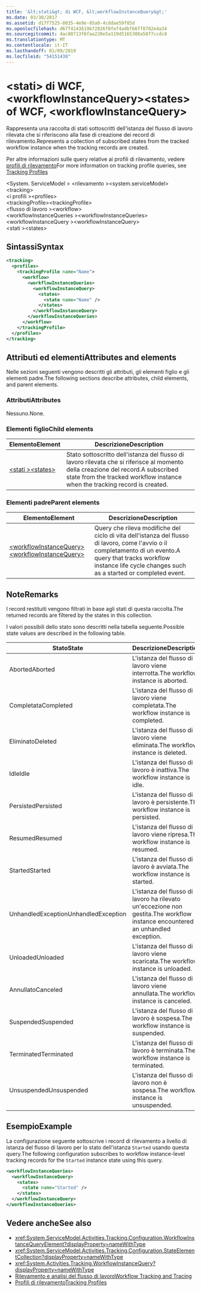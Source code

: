 ```yaml
---
title: '&lt;stati&gt; di WCF, &lt;workflowInstanceQuery&gt;'
ms.date: 03/30/2017
ms.assetid: d17f7525-8035-4e9e-85a0-4cddae59f85d
ms.openlocfilehash: d67f4143619b72826f8fef4adbf66ff8782e4a34
ms.sourcegitcommit: 4ac80713f6faa220e5a119d5165308a58f7ccdc8
ms.translationtype: MT
ms.contentlocale: it-IT
ms.lasthandoff: 01/09/2019
ms.locfileid: "54151438"
---
```

# <a name="ltstatesgt-of-wcf-ltworkflowinstancequerygt"></a><span data-ttu-id="f8166-102">&lt;stati&gt; di WCF, &lt;workflowInstanceQuery&gt;</span><span class="sxs-lookup"><span data-stu-id="f8166-102">&lt;states&gt; of WCF, &lt;workflowInstanceQuery&gt;</span></span>

<span data-ttu-id="f8166-103">Rappresenta una raccolta di stati sottoscritti dell'istanza del flusso di lavoro rilevata che si riferiscono alla fase di creazione dei record di rilevamento.</span><span class="sxs-lookup"><span data-stu-id="f8166-103">Represents a collection of subscribed states from the tracked workflow instance when the tracking records are created.</span></span>  
  
<span data-ttu-id="f8166-104">Per altre informazioni sulle query relative ai profili di rilevamento, vedere [profili di rilevamento](../../../../../docs/framework/windows-workflow-foundation/tracking-profiles.md)</span><span class="sxs-lookup"><span data-stu-id="f8166-104">For more information on tracking profile queries, see [Tracking Profiles](../../../../../docs/framework/windows-workflow-foundation/tracking-profiles.md)</span></span>  
  
<span data-ttu-id="f8166-105">\<System. ServiceModel > \<rilevamento ></span><span class="sxs-lookup"><span data-stu-id="f8166-105">\<system.serviceModel> \<tracking></span></span>  
<span data-ttu-id="f8166-106">\<i profili ></span><span class="sxs-lookup"><span data-stu-id="f8166-106">\<profiles></span></span>  
<span data-ttu-id="f8166-107">\<trackingProfile></span><span class="sxs-lookup"><span data-stu-id="f8166-107">\<trackingProfile></span></span>  
<span data-ttu-id="f8166-108">\<flusso di lavoro ></span><span class="sxs-lookup"><span data-stu-id="f8166-108">\<workflow></span></span>  
<span data-ttu-id="f8166-109">\<workflowInstanceQueries ></span><span class="sxs-lookup"><span data-stu-id="f8166-109">\<workflowInstanceQueries></span></span>  
<span data-ttu-id="f8166-110">\<workflowInstanceQuery ></span><span class="sxs-lookup"><span data-stu-id="f8166-110">\<workflowInstanceQuery></span></span>  
<span data-ttu-id="f8166-111">\<stati ></span><span class="sxs-lookup"><span data-stu-id="f8166-111">\<states></span></span>  
  
## <a name="syntax"></a><span data-ttu-id="f8166-112">Sintassi</span><span class="sxs-lookup"><span data-stu-id="f8166-112">Syntax</span></span>  
  
```xml  
<tracking>
  <profiles>
    <trackingProfile name="Name">
      <workflow>
        <workflowInstanceQueries>
          <workflowInstanceQuery>
            <states>
              <state name="Name" />
            </states>
          </workflowInstanceQuery>
        </workflowInstanceQueries>
      </workflow>
    </trackingProfile>
  </profiles>
</tracking>
```  
  
## <a name="attributes-and-elements"></a><span data-ttu-id="f8166-113">Attributi ed elementi</span><span class="sxs-lookup"><span data-stu-id="f8166-113">Attributes and elements</span></span>

<span data-ttu-id="f8166-114">Nelle sezioni seguenti vengono descritti gli attributi, gli elementi figlio e gli elementi padre.</span><span class="sxs-lookup"><span data-stu-id="f8166-114">The following sections describe attributes, child elements, and parent elements.</span></span>  
  
### <a name="attributes"></a><span data-ttu-id="f8166-115">Attributi</span><span class="sxs-lookup"><span data-stu-id="f8166-115">Attributes</span></span>  

<span data-ttu-id="f8166-116">Nessuno.</span><span class="sxs-lookup"><span data-stu-id="f8166-116">None.</span></span>  
  
### <a name="child-elements"></a><span data-ttu-id="f8166-117">Elementi figlio</span><span class="sxs-lookup"><span data-stu-id="f8166-117">Child elements</span></span>
  
|<span data-ttu-id="f8166-118">Elemento</span><span class="sxs-lookup"><span data-stu-id="f8166-118">Element</span></span>|<span data-ttu-id="f8166-119">Descrizione</span><span class="sxs-lookup"><span data-stu-id="f8166-119">Description</span></span>|  
|-------------|-----------------|  
|[<span data-ttu-id="f8166-120">\<stati ></span><span class="sxs-lookup"><span data-stu-id="f8166-120">\<states></span></span>](state-of-wcf-workflowinstancequery.md)|<span data-ttu-id="f8166-121">Stato sottoscritto dell'istanza del flusso di lavoro rilevata che si riferisce al momento della creazione del record.</span><span class="sxs-lookup"><span data-stu-id="f8166-121">A subscribed state from the tracked workflow instance when the tracking record is created.</span></span>|  
  
### <a name="parent-elements"></a><span data-ttu-id="f8166-122">Elementi padre</span><span class="sxs-lookup"><span data-stu-id="f8166-122">Parent elements</span></span>  
  
|<span data-ttu-id="f8166-123">Elemento</span><span class="sxs-lookup"><span data-stu-id="f8166-123">Element</span></span>|<span data-ttu-id="f8166-124">Descrizione</span><span class="sxs-lookup"><span data-stu-id="f8166-124">Description</span></span>|  
|-------------|-----------------|  
|[<span data-ttu-id="f8166-125">\<workflowInstanceQuery></span><span class="sxs-lookup"><span data-stu-id="f8166-125">\<workflowInstanceQuery></span></span>](../../../../../docs/framework/configure-apps/file-schema/windows-workflow-foundation/workflowinstancequery.md)|<span data-ttu-id="f8166-126">Query che rileva modifiche del ciclo di vita dell'istanza del flusso di lavoro, come l'avvio o il completamento di un evento.</span><span class="sxs-lookup"><span data-stu-id="f8166-126">A query that tracks workflow instance life cycle changes such as a started or completed event.</span></span>|  
  
## <a name="remarks"></a><span data-ttu-id="f8166-127">Note</span><span class="sxs-lookup"><span data-stu-id="f8166-127">Remarks</span></span>

<span data-ttu-id="f8166-128">I record restituiti vengono filtrati in base agli stati di questa raccolta.</span><span class="sxs-lookup"><span data-stu-id="f8166-128">The returned records are filtered by the states in this collection.</span></span>  
  
<span data-ttu-id="f8166-129">I valori possibili dello stato sono descritti nella tabella seguente.</span><span class="sxs-lookup"><span data-stu-id="f8166-129">Possible state values are described in the following table.</span></span>  
  
|<span data-ttu-id="f8166-130">Stato</span><span class="sxs-lookup"><span data-stu-id="f8166-130">State</span></span>|<span data-ttu-id="f8166-131">Descrizione</span><span class="sxs-lookup"><span data-stu-id="f8166-131">Description</span></span>|  
|-----------|-----------------|  
|<span data-ttu-id="f8166-132">Aborted</span><span class="sxs-lookup"><span data-stu-id="f8166-132">Aborted</span></span>|<span data-ttu-id="f8166-133">L'istanza del flusso di lavoro viene interrotta.</span><span class="sxs-lookup"><span data-stu-id="f8166-133">The workflow instance is aborted.</span></span>|  
|<span data-ttu-id="f8166-134">Completata</span><span class="sxs-lookup"><span data-stu-id="f8166-134">Completed</span></span>|<span data-ttu-id="f8166-135">L'istanza del flusso di lavoro viene completata.</span><span class="sxs-lookup"><span data-stu-id="f8166-135">The workflow instance is completed.</span></span>|  
|<span data-ttu-id="f8166-136">Eliminato</span><span class="sxs-lookup"><span data-stu-id="f8166-136">Deleted</span></span>|<span data-ttu-id="f8166-137">L'istanza del flusso di lavoro viene eliminata.</span><span class="sxs-lookup"><span data-stu-id="f8166-137">The workflow instance is deleted.</span></span>|  
|<span data-ttu-id="f8166-138">Idle</span><span class="sxs-lookup"><span data-stu-id="f8166-138">Idle</span></span>|<span data-ttu-id="f8166-139">L'istanza del flusso di lavoro è inattiva.</span><span class="sxs-lookup"><span data-stu-id="f8166-139">The workflow instance is idle.</span></span>|  
|<span data-ttu-id="f8166-140">Persisted</span><span class="sxs-lookup"><span data-stu-id="f8166-140">Persisted</span></span>|<span data-ttu-id="f8166-141">L'istanza del flusso di lavoro è persistente.</span><span class="sxs-lookup"><span data-stu-id="f8166-141">The workflow instance is persisted.</span></span>|  
|<span data-ttu-id="f8166-142">Resumed</span><span class="sxs-lookup"><span data-stu-id="f8166-142">Resumed</span></span>|<span data-ttu-id="f8166-143">L'istanza del flusso di lavoro viene ripresa.</span><span class="sxs-lookup"><span data-stu-id="f8166-143">The workflow instance is resumed.</span></span>|  
|<span data-ttu-id="f8166-144">Started</span><span class="sxs-lookup"><span data-stu-id="f8166-144">Started</span></span>|<span data-ttu-id="f8166-145">L'istanza del flusso di lavoro è avviata.</span><span class="sxs-lookup"><span data-stu-id="f8166-145">The workflow instance is started.</span></span>|  
|<span data-ttu-id="f8166-146">UnhandledException</span><span class="sxs-lookup"><span data-stu-id="f8166-146">UnhandledException</span></span>|<span data-ttu-id="f8166-147">L'istanza del flusso di lavoro ha rilevato un'eccezione non gestita.</span><span class="sxs-lookup"><span data-stu-id="f8166-147">The workflow instance encountered an unhandled exception.</span></span>|  
|<span data-ttu-id="f8166-148">Unloaded</span><span class="sxs-lookup"><span data-stu-id="f8166-148">Unloaded</span></span>|<span data-ttu-id="f8166-149">L'istanza del flusso di lavoro viene scaricata.</span><span class="sxs-lookup"><span data-stu-id="f8166-149">The workflow instance is unloaded.</span></span>|  
|<span data-ttu-id="f8166-150">Annullato</span><span class="sxs-lookup"><span data-stu-id="f8166-150">Canceled</span></span>|<span data-ttu-id="f8166-151">L'istanza del flusso di lavoro viene annullata.</span><span class="sxs-lookup"><span data-stu-id="f8166-151">The workflow instance is canceled.</span></span>|  
|<span data-ttu-id="f8166-152">Suspended</span><span class="sxs-lookup"><span data-stu-id="f8166-152">Suspended</span></span>|<span data-ttu-id="f8166-153">L'istanza del flusso di lavoro è sospesa.</span><span class="sxs-lookup"><span data-stu-id="f8166-153">The workflow instance is suspended.</span></span>|  
|<span data-ttu-id="f8166-154">Terminated</span><span class="sxs-lookup"><span data-stu-id="f8166-154">Terminated</span></span>|<span data-ttu-id="f8166-155">L'istanza del flusso di lavoro è terminata.</span><span class="sxs-lookup"><span data-stu-id="f8166-155">The workflow instance is terminated.</span></span>|  
|<span data-ttu-id="f8166-156">Unsuspended</span><span class="sxs-lookup"><span data-stu-id="f8166-156">Unsuspended</span></span>|<span data-ttu-id="f8166-157">L'istanza del flusso di lavoro non è sospesa.</span><span class="sxs-lookup"><span data-stu-id="f8166-157">The workflow instance is unsuspended.</span></span>|  
  
## <a name="example"></a><span data-ttu-id="f8166-158">Esempio</span><span class="sxs-lookup"><span data-stu-id="f8166-158">Example</span></span>

<span data-ttu-id="f8166-159">La configurazione seguente sottoscrive i record di rilevamento a livello di istanza del flusso di lavoro per lo stato dell'istanza `Started` usando questa query.</span><span class="sxs-lookup"><span data-stu-id="f8166-159">The following configuration subscribes to workflow instance-level tracking records for the `Started` instance state using this query.</span></span>  
  
```xml  
<workflowInstanceQueries>
  <workflowInstanceQuery>
    <states>
      <state name="Started" />
    </states>
  </workflowInstanceQuery>
</workflowInstanceQueries>
```  
  
## <a name="see-also"></a><span data-ttu-id="f8166-160">Vedere anche</span><span class="sxs-lookup"><span data-stu-id="f8166-160">See also</span></span>  

- <xref:System.ServiceModel.Activities.Tracking.Configuration.WorkflowInstanceQueryElement?displayProperty=nameWithType>       
- <xref:System.ServiceModel.Activities.Tracking.Configuration.StateElementCollection?displayProperty=nameWithType>       
- <xref:System.Activities.Tracking.WorkflowInstanceQuery?displayProperty=nameWithType>       
- [<span data-ttu-id="f8166-161">Rilevamento e analisi del flusso di lavoro</span><span class="sxs-lookup"><span data-stu-id="f8166-161">Workflow Tracking and Tracing</span></span>](../../../../../docs/framework/windows-workflow-foundation/workflow-tracking-and-tracing.md)  
- [<span data-ttu-id="f8166-162">Profili di rilevamento</span><span class="sxs-lookup"><span data-stu-id="f8166-162">Tracking Profiles</span></span>](../../../../../docs/framework/windows-workflow-foundation/tracking-profiles.md)
